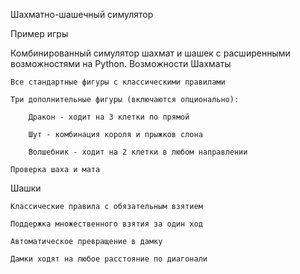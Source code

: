 Шахматно-шашечный симулятор

Пример игры

Комбинированный симулятор шахмат и шашек с расширенными возможностями на Python.
Возможности
Шахматы

    Все стандартные фигуры с классическими правилами

    Три дополнительные фигуры (включаются опционально):

        Дракон - ходит на 3 клетки по прямой

        Шут - комбинация короля и прыжков слона

        Волшебник - ходит на 2 клетки в любом направлении

    Проверка шаха и мата

Шашки

    Классические правила с обязательным взятием

    Поддержка множественного взятия за один ход

    Автоматическое превращение в дамку

    Дамки ходят на любое расстояние по диагонали
